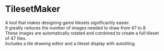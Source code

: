 # TilesetMaker
A tool that makes designing game tilesets significantly easier. <br/>
It greatly reduces the number of images needed to draw from 47 to 8. These images are automatically rotated and combined to create a full tileset of 47 tiles. <br/>
Includes a tile drawing editor and a tileset display with autotiling.
